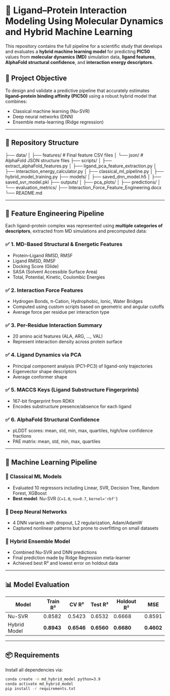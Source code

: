 # 🧪 Ligand–Protein Interaction Modeling Using Molecular Dynamics and Hybrid Machine Learning

This repository contains the full pipeline for a scientific study that develops and evaluates a **hybrid machine learning model** for predicting **PIC50** values from **molecular dynamics (MD)** simulation data, **ligand features**, **AlphaFold structural confidence**, and **interaction energy descriptors**.

## 📌 Project Objective

To design and validate a predictive pipeline that accurately estimates **ligand–protein binding affinity (PIC50)** using a robust hybrid model that combines:
- Classical machine learning (Nu-SVR)
- Deep neural networks (DNN)
- Ensemble meta-learning (Ridge regression)

---

## 📂 Repository Structure

├── data/ │ ├── features/ # Final feature CSV files │ └── json/ # AlphaFold JSON structure files ├── scripts/ │ ├── extract_alphaFold_features.py │ ├── ligand_pca_feature_extraction.py │ ├── interaction_energy_calculator.py │ ├── classical_ml_pipeline.py │ ├── hybrid_model_training.py ├── models/ │ ├── saved_dnn_model.h5 │ ├── saved_svr_model.pkl ├── outputs/ │ ├── pca_plots/ │ ├── predictions/ │ └── evaluation_metrics/ ├── Interaction_Force_Feature_Engineering.docx └── README.md

---

## 🧰 Feature Engineering Pipeline

Each ligand–protein complex was represented using **multiple categories of descriptors**, extracted from MD simulations and precomputed data:

### ✅ 1. MD-Based Structural & Energetic Features
- Protein–Ligand RMSD, RMSF
- Ligand RMSD, RMSF
- Docking Score (Glide)
- SASA (Solvent Accessible Surface Area)
- Total, Potential, Kinetic, Coulombic Energies

### ✅ 2. Interaction Force Features
- Hydrogen Bonds, π-Cation, Hydrophobic, Ionic, Water Bridges
- Computed using custom scripts based on geometric and angular cutoffs
- Average force per residue per interaction type

### ✅ 3. Per-Residue Interaction Summary
- 20 amino acid features (ALA, ARG, ..., VAL)
- Represent interaction density across protein surface

### ✅ 4. Ligand Dynamics via PCA
- Principal component analysis (PC1–PC3) of ligand-only trajectories
- Eigenvector shape descriptors
- Average conformer shape

### ✅ 5. MACCS Keys (Ligand Substructure Fingerprints)
- 167-bit fingerprint from RDKit
- Encodes substructure presence/absence for each ligand

### ✅ 6. AlphaFold Structural Confidence
- pLDDT scores: mean, std, min, max, quartiles, high/low confidence fractions
- PAE matrix: mean, std, min, max, quartiles

---

## 🧠 Machine Learning Pipeline

### 🔹 Classical ML Models
- Evaluated 10 regressors including Linear, SVR, Decision Tree, Random Forest, XGBoost
- **Best model**: Nu-SVR (`C=1.0`, `nu=0.7`, `kernel='rbf'`)

### 🔹 Deep Neural Networks
- 4 DNN variants with dropout, L2 regularization, Adam/AdamW
- Captured nonlinear patterns but prone to overfitting on small datasets

### 🔹 Hybrid Ensemble Model
- Combined Nu-SVR and DNN predictions
- Final prediction made by Ridge Regression meta-learner
- Achieved best R² and lowest error on holdout data

---

## 📊 Model Evaluation

| **Model**   | **Train R²** | **CV R²** | **Test R²** | **Holdout R²** | **MSE** |
|-------------|--------------|-----------|-------------|----------------|----------|
| Nu-SVR      | 0.8582       | 0.5423    | 0.6532      | 0.6668         | 0.8591   |
| Hybrid Model| **0.8943**   | **0.6546**| **0.6560**  | **0.6680**     | **0.4602** |

---

## 📦 Requirements

Install all dependencies via:

```bash
conda create -n md_hybrid_model python=3.9
conda activate md_hybrid_model
pip install -r requirements.txt
